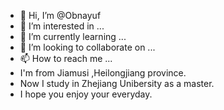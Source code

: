 - 👋 Hi, I’m @Obnayuf
- 👀 I’m interested in ...
- 🌱 I’m currently learning ...
- 💞️ I’m looking to collaborate on ...
- 📫 How to reach me ...
- I'm from Jiamusi ,Heilongjiang province.
- Now I study in Zhejiang Unibersity as a master.
- I hope you enjoy your everyday.
<!---
Obnayuf/Obnayuf is a ✨ special ✨ repository because its `README.md` (this file) appears on your GitHub profile.
You can click the Preview link to take a look at your changes.
--->
